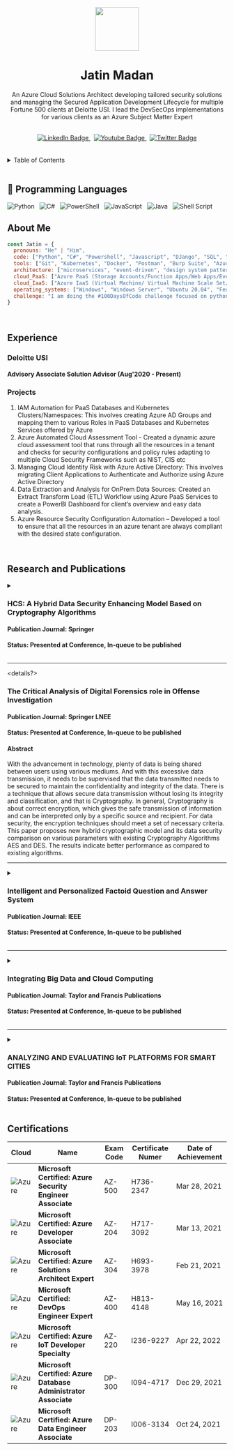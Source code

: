 <!--
**stark3998/stark3998** is a ✨ _special_ ✨ repository because its `README.md` (this file) appears on your GitHub profile.

Here are some ideas to get you started:

- 🔭 I’m currently working on ...
- 🌱 I’m currently learning ...
- 👯 I’m looking to collaborate on ...
- 🤔 I’m looking for help with ...
- 💬 Ask me about ...
- 📫 How to reach me: ...
- 😄 Pronouns: ...
- ⚡ Fun fact: ...
-->
<div align ="center">
  <img src="https://media-exp1.licdn.com/dms/image/C5603AQFFagn838KRfQ/profile-displayphoto-shrink_800_800/0/1598873940233?e=1674691200&v=beta&t=6UtkzqK3pCZDSyd9IErq4UG8fTg6n8RBzPEXwpAl9C4" width="100" height="100">
  <br>
  <h1>Jatin Madan</h1>
  <p> An Azure Cloud Solutions Architect developing tailored security solutions and managing the Secured Application Development Lifecycle for multiple Fortune 500 clients at Deloitte USI. I lead the DevSecOps implementations for various clients as an Azure Subject Matter Expert</p>
</div>
<br>
<div id="badges" align ="center">
  <a href="https://www.linkedin.com/in/jatin39/">
    <img src="https://img.shields.io/badge/LinkedIn-blue?style=for-the-badge&logo=linkedin&logoColor=white" alt="LinkedIn Badge"/>
  </a> &nbsp;
  <a href="https://www.youtube.com/channel/UCBr5dcWxXgJqptb3X6SmZdg">
    <img src="https://img.shields.io/badge/YouTube-red?style=for-the-badge&logo=youtube&logoColor=white" alt="Youtube Badge"/>
  </a> &nbsp;
  <a href="https://twitter.com/jatumadan">
    <img src="https://img.shields.io/badge/Twitter-blue?style=for-the-badge&logo=twitter&logoColor=white" alt="Twitter Badge"/>
  </a>
</div>
<br><br>
<details>
  <summary>Table of Contents</summary>
  <ol>
    <li>
      <a href="#-programming-languages">Programming Languages</a>
    </li>
    <li>
      <a href="#about-me">About Me</a>
    </li>
    <li>
      <a href="#experience">Experience</a>
      <ul>
        <li><a href="#deloitte-usi">Deloitte USI</a></li>
      </ul>
    </li>
    <li>
      <a href="#Research-and-Publications">Research and Publications</a>
      <ul>
        <li>
          <a href="#hcs-a-hybrid-data-security-enhancing-model-based-on-cryptography-algorithms">HCS - A Hybrid Data Security Enhancing Model Based on Cryptography Algorithms</a>
        </li>
        <li>
          <a href="#the-critical-analysis-of-digital-forensics-role-in-offense-investigation">The Critical Analysis of Digital Forensics role in Offense Investigation</a>
        </li>
        <li>
          <a href="#intelligent-and-personalized-factoid-question-and-answer-system">Intelligent and Personalized Factoid Question and Answer System</a>
        </li>
        <li>
          <a href="#integrating-big-data-and-cloud-computing">Integrating Big Data and Cloud Computing</a>
        </li>
        <li>
          <a href="#analyzing-and-evaluating-iot-platforms-for-smart-cities">ANALYZING AND EVALUATING IoT PLATFORMS FOR SMART CITIES</a>
        </li>
      </ul>
    </li>
    <li><a href="#certifications">Certifications</a></li>
    <li><a href="#contributing">Contributing</a></li>
    <li><a href="#license">License</a></li>
    <li><a href="#contact">Contact</a></li>
    <li><a href="#acknowledgments">Acknowledgments</a></li>
  </ol>
</details>
<br>

## 🔧 Programming Languages

![Python](https://img.shields.io/badge/Code-Python-informational?style=for-the-badge&logo=python&logoColor=white&color=2bbc8a) &nbsp;
![C#](https://img.shields.io/badge/c%23-%23239120.svg?style=for-the-badge&logo=c-sharp&logoColor=white) &nbsp;
![PowerShell](https://img.shields.io/badge/PowerShell-%235391FE.svg?style=for-the-badge&logo=powershell&logoColor=white) &nbsp;
![JavaScript](https://img.shields.io/badge/javascript-%23323330.svg?style=for-the-badge&logo=javascript&logoColor=%23F7DF1E) &nbsp;
![Java](https://img.shields.io/badge/java-%23ED8B00.svg?style=for-the-badge&logo=java&logoColor=white) &nbsp;
![Shell Script](https://img.shields.io/badge/shell_script-%23121011.svg?style=for-the-badge&logo=gnu-bash&logoColor=white)

## About Me

```javascript
const Jatin = {
  pronouns: "He" | "Him",
  code: ["Python", "C#", "Powershell", "Javascript", "DJango", "SQL", "ASP .Net", "HTML", "CSS", "Java"],
  tools: ["Git", "Kubernetes", "Docker", "Postman", "Burp Suite", "Azure DevOps", "Azure Cloud", "Windows Subsystem for Linux", "SQL Server", "NPM", "SciKit Learn", "Terraform", "YAML", "Pandas", "Selenium", "Jenkins"],
  architecture: ["microservices", "event-driven", "design system pattern"],
  cloud_PaaS: ["Azure PaaS (Storage Accounts/Function Apps/Web Apps/Event Hubs/Service Bus/Log Analytics)"],
  cloud_IaaS: ["Azure IaaS (Virtual Machine/ Virtual Machine Scale Set/ Azure Kubernetes/Container Instances)"],
  operating_systems: ["Windows", "Windows Server", "Ubuntu 20.04", "Fedora OS", "UNRAID"],
  challenge: "I am doing the #100DaysOfCode challenge focused on python and sql"
}
```

<br>

## Experience

### Deloitte USI

#### Advisory Associate Solution Advisor (Aug'2020 - Present)

<div>
  <h3>Projects</h3>
  <p>
    <ol>
      <li>IAM Automation for PaaS Databases and Kubernetes Clusters/Namespaces: This involves creating Azure AD Groups and mapping them to various Roles in PaaS Databases and Kubernetes Services offered by Azure
      </li>
      <li>
        Azure Automated Cloud Assessment Tool - Created a dynamic azure cloud assessment tool that runs through all the resources in a tenant and checks for security configurations and policy rules adapting to multiple Cloud Security Frameworks such as NIST, CIS etc
      </li>
      <li>
        Managing Cloud Identity Risk with Azure Active Directory: This involves migrating Client Applications to Authenticate and Authorize using Azure Active Directory
      </li>
      <li>
        Data Extraction and Analysis for OnPrem Data Sources: Created an Extract Transform Load (ETL) Workflow using Azure PaaS Services to create a PowerBI Dashboard for client’s overview and easy data analysis.
      </li>
      <li>
        Azure Resource Security Configuration Automation – Developed a tool to ensure that all the resources in an azure tenant are always compliant with the desired state configuration.
      </li>
  </ol>
  </p>
  </div>
<br>

## Research and Publications

<details>
<summary>

### HCS: A Hybrid Data Security Enhancing Model Based on Cryptography Algorithms

#### Publication Journal: Springer

#### Status: Presented at Conference, In-queue to be published

</summary>

<div>

#### Abstract

  <p>
    Co-authored a paper which focuses on enhancing data security at scale with the help of implementing various cryptographic algorithms. Pan Tompkins Algorithm has been used for QRS detection which predicts the abnormal deflections that lead to the irregular data loss events. The same reports have been used to classify which type of cardiac arrhythmia the patient has using MLP (Multilayer Perceptron) algorithm. Both the Pan Tompkins and MLP were developed using PyCharm (IDE for python).
  </p>
</div>

</details>

---

<details?>
<summary>

### The Critical Analysis of Digital Forensics role in Offense Investigation

#### Publication Journal: Springer LNEE

#### Status: Presented at Conference, In-queue to be published

</summary>

<div>

#### Abstract

  <p>
    With the advancement in technology, plenty of data is being shared between users using various mediums. And with this excessive data transmission, it needs to be supervised that the data transmitted needs to be secured to maintain the confidentiality and integrity of the data. There is a technique that allows secure data transmission without losing its integrity and classification, and that is Cryptography. In general, Cryptography is about correct encryption, which gives the safe transmission of information and can be interpreted only by a specific source and recipient. For data security, the encryption techniques should meet a set of necessary criteria. This paper proposes new hybrid cryptographic model and its data security comparison on various parameters with existing Cryptography Algorithms AES and DES. The results indicate better performance as compared to existing algorithms.
  </p>
</div>

</details>

---

<details>
<summary>

### Intelligent and Personalized Factoid Question and Answer System

#### Publication Journal: IEEE

#### Status: Presented at Conference, In-queue to be published

</summary>

<div>

#### Abstract

  <p>
    With the advancement in technology, plenty of data is being shared between users using various mediums. And with this excessive data transmission, it needs to be supervised that the data transmitted needs to be secured to maintain the confidentiality and integrity of the data. There is a technique that allows secure data transmission without losing its integrity and classification, and that is Cryptography. In general, Cryptography is about correct encryption, which gives the safe transmission of information and can be interpreted only by a specific source and recipient. For data security, the encryption techniques should meet a set of necessary criteria. This paper proposes new hybrid cryptographic model and its data security comparison on various parameters with existing Cryptography Algorithms AES and DES. The results indicate better performance as compared to existing algorithms.
  </p>
</div>

</details>

---

<details>
<summary>

### Integrating Big Data and Cloud Computing

#### Publication Journal: Taylor and Francis Publications

#### Status: Presented at Conference, In-queue to be published

</summary>

<div>

#### Abstract

  <p>
    With the advancement in technology, plenty of data is being shared between users using various mediums. And with this excessive data transmission, it needs to be supervised that the data transmitted needs to be secured to maintain the confidentiality and integrity of the data. There is a technique that allows secure data transmission without losing its integrity and classification, and that is Cryptography. In general, Cryptography is about correct encryption, which gives the safe transmission of information and can be interpreted only by a specific source and recipient. For data security, the encryption techniques should meet a set of necessary criteria. This paper proposes new hybrid cryptographic model and its data security comparison on various parameters with existing Cryptography Algorithms AES and DES. The results indicate better performance as compared to existing algorithms.
  </p>
</div>

</details>

---

<details>
<summary>

### ANALYZING AND EVALUATING IoT PLATFORMS FOR SMART CITIES

#### Publication Journal: Taylor and Francis Publications

#### Status: Presented at Conference, In-queue to be published

</summary>

<div>

#### Abstract

  <p>
    With the advancement in technology, plenty of data is being shared between users using various mediums. And with this excessive data transmission, it needs to be supervised that the data transmitted needs to be secured to maintain the confidentiality and integrity of the data. There is a technique that allows secure data transmission without losing its integrity and classification, and that is Cryptography. In general, Cryptography is about correct encryption, which gives the safe transmission of information and can be interpreted only by a specific source and recipient. For data security, the encryption techniques should meet a set of necessary criteria. This paper proposes new hybrid cryptographic model and its data security comparison on various parameters with existing Cryptography Algorithms AES and DES. The results indicate better performance as compared to existing algorithms.
  </p>
</div>

</details>

## Certifications

Cloud | Name | Exam Code | Certificate Numer | Date of Achievement
--- | --- | --- | --- | ---
![Azure](https://img.shields.io/badge/azure-%230072C6.svg?style=for-the-badge&logo=microsoftazure&logoColor=white) | **Microsoft Certified: Azure Security Engineer Associate** | AZ-500 | H736-2347 | Mar 28, 2021
![Azure](https://img.shields.io/badge/azure-%230072C6.svg?style=for-the-badge&logo=microsoftazure&logoColor=white) | **Microsoft Certified: Azure Developer Associate** | AZ-204 | H717-3092 | Mar 13, 2021
![Azure](https://img.shields.io/badge/azure-%230072C6.svg?style=for-the-badge&logo=microsoftazure&logoColor=white) | **Microsoft Certified: Azure Solutions Architect Expert** | AZ-304 | H693-3978 | Feb 21, 2021
![Azure](https://img.shields.io/badge/azure-%230072C6.svg?style=for-the-badge&logo=microsoftazure&logoColor=white) | **Microsoft Certified: DevOps Engineer Expert** | AZ-400 | H813-4148 | May 16, 2021
![Azure](https://img.shields.io/badge/azure-%230072C6.svg?style=for-the-badge&logo=microsoftazure&logoColor=white) | **Microsoft Certified: Azure IoT Developer Specialty** | AZ-220 | I236-9227 | Apr 22, 2022
![Azure](https://img.shields.io/badge/azure-%230072C6.svg?style=for-the-badge&logo=microsoftazure&logoColor=white) | **Microsoft Certified: Azure Database Administrator Associate** | DP-300 | I094-4717 | Dec 29, 2021
![Azure](https://img.shields.io/badge/azure-%230072C6.svg?style=for-the-badge&logo=microsoftazure&logoColor=white) | **Microsoft Certified: Azure Data Engineer Associate** | DP-203 | I006-3134 | Oct 24, 2021
